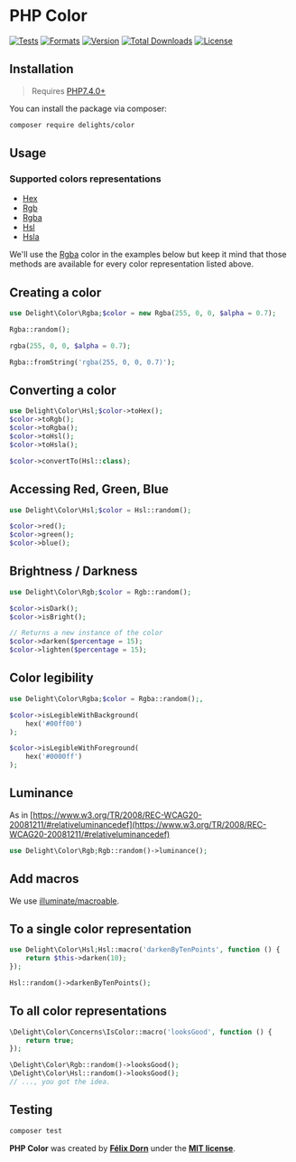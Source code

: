 # PHP Color

[![Tests](https://github.com/felixdorn/php-color/actions/workflows/tests.yml/badge.svg?branch=master)](https://github.com/felixdorn/php-color/actions/workflows/tests.yml)
[![Formats](https://github.com/felixdorn/php-color/actions/workflows/formats.yml/badge.svg?branch=master)](https://github.com/felixdorn/php-color/actions/workflows/formats.yml)
[![Version](https://poser.pugx.org/felixdorn/php-color/version)](//packagist.org/packages/delights/color)
[![Total Downloads](https://poser.pugx.org/felixdorn/php-color/downloads)](//packagist.org/packages/delights/color)
[![License](https://poser.pugx.org/felixdorn/php-color/license)](//packagist.org/packages/delights/color)

## Installation





> Requires [PHP7.4.0+](https://php.net/releases)

You can install the package via composer:

```bash
composer require delights/color
```

## Usage

### Supported colors representations

* [Hex](src/Hex.php)
* [Rgb](src/Rgb.php)
* [Rgba](src/Rgba.php)
* [Hsl](src/Hsl.php)
* [Hsla](src/Hsla.php)

We'll use the [Rgba](src/Rgba.php) color in the examples below but keep it mind that those methods are available for
every color representation listed above.

## Creating a color

```php
use Delight\Color\Rgba;$color = new Rgba(255, 0, 0, $alpha = 0.7);

Rgba::random();

rgba(255, 0, 0, $alpha = 0.7);

Rgba::fromString('rgba(255, 0, 0, 0.7)');
```

## Converting a color

```php
use Delight\Color\Hsl;$color->toHex();
$color->toRgb();
$color->toRgba();
$color->toHsl();
$color->toHsla();

$color->convertTo(Hsl::class);
```

## Accessing Red, Green, Blue

```php
use Delight\Color\Hsl;$color = Hsl::random();

$color->red();
$color->green();
$color->blue();
```

## Brightness / Darkness

```php
use Delight\Color\Rgb;$color = Rgb::random();

$color->isDark();
$color->isBright();

// Returns a new instance of the color
$color->darken($percentage = 15);
$color->lighten($percentage = 15);
```

## Color legibility

```php
use Delight\Color\Rgba;$color = Rgba::random();,

$color->isLegibleWithBackground(
    hex('#00ff00')
);

$color->isLegibleWithForeground(
    hex('#0000ff')
);
```

## Luminance

As
in [https://www.w3.org/TR/2008/REC-WCAG20-20081211/#relativeluminancedef](https://www.w3.org/TR/2008/REC-WCAG20-20081211/#relativeluminancedef)

```php
use Delight\Color\Rgb;Rgb::random()->luminance();
```

## Add macros

We use [illuminate/macroable](https://github.com/illuminate/macroable).

## To a single color representation

```php
use Delight\Color\Hsl;Hsl::macro('darkenByTenPoints', function () {
    return $this->darken(10);
});

Hsl::random()->darkenByTenPoints();
```

## To all color representations

```php
\Delight\Color\Concerns\IsColor::macro('looksGood', function () {
    return true;
});

\Delight\Color\Rgb::random()->looksGood();
\Delight\Color\Hsl::random()->looksGood();
// ..., you got the idea.
```

## Testing

```bash
composer test
```

**PHP Color** was created by **[Félix Dorn](https://twitter.com/afelixdorn)** under
the **[MIT license](https://opensource.org/licenses/MIT)**.
